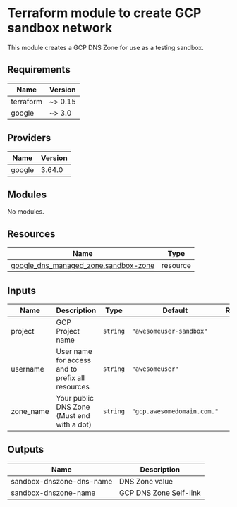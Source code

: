 # Terraform module to create GCP sandbox network

This module creates a GCP DNS Zone for use as a testing sandbox.

## Requirements

| Name | Version |
|------|---------|
| terraform | ~> 0.15 |
| google | ~> 3.0 |

## Providers

| Name | Version |
|------|---------|
| google | 3.64.0 |

## Modules

No modules.

## Resources

| Name | Type |
|------|------|
| [google_dns_managed_zone.sandbox-zone](https://registry.terraform.io/providers/hashicorp/google/latest/docs/resources/dns_managed_zone) | resource |

## Inputs

| Name | Description | Type | Default | Required |
|------|-------------|------|---------|:--------:|
| project | GCP Project name | `string` | `"awesomeuser-sandbox"` | no |
| username | User name for access and to prefix all resources | `string` | `"awesomeuser"` | no |
| zone\_name | Your public DNS Zone (Must end with a dot) | `string` | `"gcp.awesomedomain.com."` | no |

## Outputs

| Name | Description |
|------|-------------|
| sandbox-dnszone-dns-name | DNS Zone value |
| sandbox-dnszone-name | GCP DNS Zone Self-link |
